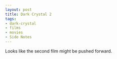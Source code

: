 ```yaml
---
layout: post
title: Dark Crystal 2
tags:
- dark-crystal
- films
- movies
- Side Notes
---
```

Looks like the second film might be pushed forward.
